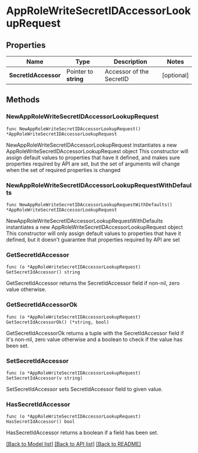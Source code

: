 # AppRoleWriteSecretIDAccessorLookupRequest


## Properties

Name | Type | Description | Notes
------------ | ------------- | ------------- | -------------
**SecretIdAccessor** | Pointer to **string** | Accessor of the SecretID | [optional] 



## Methods


### NewAppRoleWriteSecretIDAccessorLookupRequest

`func NewAppRoleWriteSecretIDAccessorLookupRequest() *AppRoleWriteSecretIDAccessorLookupRequest`

NewAppRoleWriteSecretIDAccessorLookupRequest instantiates a new AppRoleWriteSecretIDAccessorLookupRequest object
This constructor will assign default values to properties that have it defined,
and makes sure properties required by API are set, but the set of arguments
will change when the set of required properties is changed

### NewAppRoleWriteSecretIDAccessorLookupRequestWithDefaults

`func NewAppRoleWriteSecretIDAccessorLookupRequestWithDefaults() *AppRoleWriteSecretIDAccessorLookupRequest`

NewAppRoleWriteSecretIDAccessorLookupRequestWithDefaults instantiates a new AppRoleWriteSecretIDAccessorLookupRequest object
This constructor will only assign default values to properties that have it defined,
but it doesn't guarantee that properties required by API are set


### GetSecretIdAccessor

`func (o *AppRoleWriteSecretIDAccessorLookupRequest) GetSecretIdAccessor() string`

GetSecretIdAccessor returns the SecretIdAccessor field if non-nil, zero value otherwise.

### GetSecretIdAccessorOk

`func (o *AppRoleWriteSecretIDAccessorLookupRequest) GetSecretIdAccessorOk() (*string, bool)`

GetSecretIdAccessorOk returns a tuple with the SecretIdAccessor field if it's non-nil, zero value otherwise
and a boolean to check if the value has been set.

### SetSecretIdAccessor

`func (o *AppRoleWriteSecretIDAccessorLookupRequest) SetSecretIdAccessor(v string)`

SetSecretIdAccessor sets SecretIdAccessor field to given value.


### HasSecretIdAccessor

`func (o *AppRoleWriteSecretIDAccessorLookupRequest) HasSecretIdAccessor() bool`

HasSecretIdAccessor returns a boolean if a field has been set.









[[Back to Model list]](../README.md#documentation-for-models) [[Back to API list]](../README.md#documentation-for-api-endpoints) [[Back to README]](../README.md)


